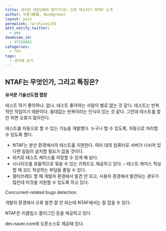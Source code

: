 ```yaml
---
title: 네이버 데뷰2009 참가기(6) 오류 테스터기 NTAF 소개
author: 녹풍(綠風, Windgreen)
layout: post
permalink: /archives/53
aktt_notify_twitter:
  - yes
daumview_id:
  - 37258842
categories:
  - 기타
tags:
  - 생각해 보기
---
```

## NTAF는 무엇인가, 그리고 특징은?

**유석문 기술선도랩 랩장**

테스트 하기 좋아하냐. 없나. 테스트 좋아하는 사람이 별로 없는 것 같다. 테스트는 반복적인 작업이기 때문이다. 쓸데없는 반복이라는 인식이 있는 것 같다. 그런데 테스트를 잘 안 하면 오류가 많아진다.

테스트를 자동으로 할 수 있는 기능을 개발했다. 누구나 할 수 있도록, 자동으로 처리할 수 있도록 했다.

*   NTAF는 분산 환경에서의 테스트를 지원한다. 여러 대의 컴퓨터로 서버가 나뉘어 있다면 일일이 설치할 필요가 없을 것이다.
*   위키로 테스트 케이스를 저장할 수 있게 해 놨다.
*   시나리오를 효율적으로 묶을 수 있는 키워드도 제공하고 있다. &#8211; 테스트 케이스 작성할 때 코드 작성하는 부담을 줄일 수 있다.
*   멀티쓰레드 할 때 개발자 환경에서 발견 안 되고, 사용자 환경에서 발견되는 경우가 많은데 이것을 지원할 수 있도록 하고 있다.

Concurrent-related bugs detection.

개발자 환경에서 오류 발견 잘 안 되는데 NTAF에서는 잘 잡을 수 있다.

NTAF은 이클립스 플러그인 등을 제공하고 있다.

dev.naver.com에 오픈소스로 제공돼 있다.